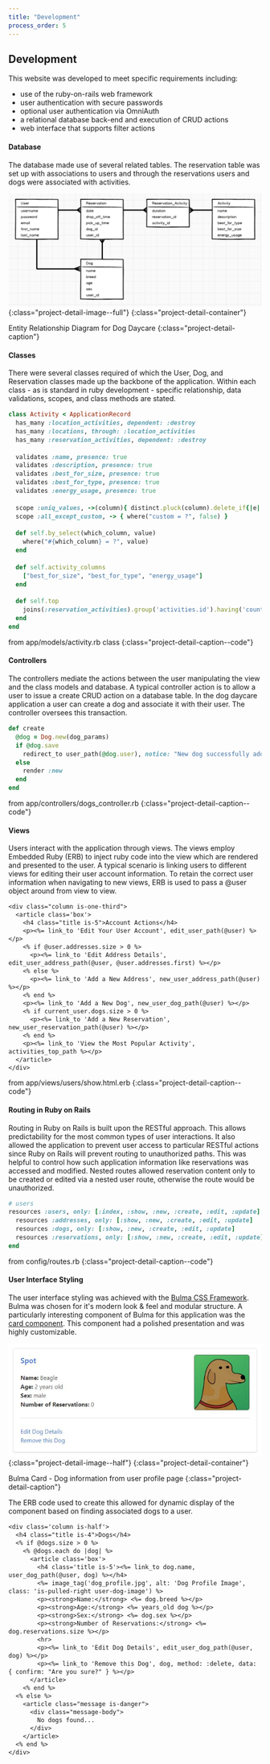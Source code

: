 ```yaml
---
title: "Development"
process_order: 5
---
```

## Development

This website was developed to meet specific requirements including:

* use of the ruby-on-rails web framework
* user authentication with secure passwords
* optional user authentication via OmniAuth
* a relational database back-end and execution of CRUD actions
* web interface that supports filter actions

#### Database

The database made use of several related tables. The reservation table was set up with associations to users and through the reservations users and dogs were associated with activities.

![Project Introduction](../../assets/img/project/dog-daycare-erd.png){:class="project-detail-image--full"}
{:class="project-detail-container"}

Entity Relationship Diagram for Dog Daycare
{:class="project-detail-caption"}

#### Classes

There were several classes required of which the User, Dog, and Reservation classes made up the backbone of the application. Within each class - as is standard in ruby development - specific relationship, data validations, scopes, and class methods are stated.

```ruby
class Activity < ApplicationRecord
  has_many :location_activities, dependent: :destroy
  has_many :locations, through: :location_activities
  has_many :reservation_activities, dependent: :destroy

  validates :name, presence: true
  validates :description, presence: true
  validates :best_for_size, presence: true
  validates :best_for_type, presence: true
  validates :energy_usage, presence: true

  scope :uniq_values, ->(column){ distinct.pluck(column).delete_if{|e| [] << e if e == "custom"}.sort }
  scope :all_except_custom, -> { where("custom = ?", false) }

  def self.by_select(which_column, value)
    where("#{which_column} = ?", value)
  end

  def self.activity_columns
    ["best_for_size", "best_for_type", "energy_usage"]
  end

  def self.top
    joins(:reservation_activities).group('activities.id').having('count(activity_id) > ?', 0).order('count(activity_id)').reverse.first
  end
end
```
from app/models/activity.rb class
{:class="project-detail-caption--code"}

#### Controllers

The controllers mediate the actions between the user manipulating the view and the class models and database. A typical controller action is to allow a user to issue a create CRUD action on a database table. In the dog daycare application a user can create a dog and associate it with their user. The controller oversees this transaction.

```ruby
def create
  @dog = Dog.new(dog_params)
  if @dog.save
    redirect_to user_path(@dog.user), notice: "New dog successfully added to your account"
  else
    render :new
  end
end
```
from app/controllers/dogs_controller.rb
{:class="project-detail-caption--code"}

#### Views

Users interact with the application through views. The views employ Embedded Ruby (ERB) to inject ruby code into the view which are rendered and presented to the user. A typical scenario is linking users to different views for editing their user account information. To retain the correct user information when navigating to new views, ERB is used to pass a @user object around from view to view.

```erb
<div class="column is-one-third">
  <article class='box'>
    <h4 class="title is-5">Account Actions</h4>
    <p><%= link_to 'Edit Your User Account', edit_user_path(@user) %></p>
    <% if @user.addresses.size > 0 %>
      <p><%= link_to 'Edit Address Details', edit_user_address_path(@user, @user.addresses.first) %></p>
    <% else %>
      <p><%= link_to 'Add a New Address', new_user_address_path(@user) %></p>        
    <% end %>
    <p><%= link_to 'Add a New Dog', new_user_dog_path(@user) %></p>
    <% if current_user.dogs.size > 0 %>
      <p><%= link_to 'Add a New Reservation', new_user_reservation_path(@user) %></p>
    <% end %>
    <p><%= link_to 'View the Most Popular Activity', activities_top_path %></p>
  </article>
</div>
```
from app/views/users/show.html.erb
{:class="project-detail-caption--code"}

#### Routing in Ruby on Rails

Routing in Ruby on Rails is built upon the RESTful approach. This allows predictability for the most common types of user interactions. It also allowed the application to prevent user access to particular RESTful actions since Ruby on Rails will prevent routing to unauthorized paths. This was helpful to control how such application information like reservations was accessed and modified. Nested routes allowed reservation content only to be created or edited via a nested user route, otherwise the route would be unauthorized.

```ruby
# users
resources :users, only: [:index, :show, :new, :create, :edit, :update] do
  resources :addresses, only: [:show, :new, :create, :edit, :update]
  resources :dogs, only: [:show, :new, :create, :edit, :update]
  resources :reservations, only: [:show, :new, :create, :edit, :update]
end
```
from config/routes.rb
{:class="project-detail-caption--code"}

#### User Interface Styling

The user interface styling was achieved with the [Bulma CSS Framework](https://bulma.io/). Bulma was chosen for it's modern look & feel and modular structure. A particularly interesting component of Bulma for this application was the [card component](https://bulma.io/documentation/components/card/). This component had a polished presentation and was highly customizable.

![Project UX Design](../../assets/img/project/dog-daycare-card.jpg){:class="project-detail-image--half"}
{:class="project-detail-container"}

Bulma Card - Dog information from user profile page
{:class="project-detail-caption"}

The ERB code used to create this allowed for dynamic display of the component based on finding associated dogs to a user.

```erb
<div class='column is-half'>
  <h4 class="title is-4">Dogs</h4>
  <% if @dogs.size > 0 %>
    <% @dogs.each do |dog| %>
      <article class='box'>
        <h4 class='title is-5'><%= link_to dog.name, user_dog_path(@user, dog) %></h4>
        <%= image_tag('dog_profile.jpg', alt: 'Dog Profile Image', class: 'is-pulled-right user-dog-image') %>
        <p><strong>Name:</strong> <%= dog.breed %></p>
        <p><strong>Age:</strong> <%= years_old dog %></p>
        <p><strong>Sex:</strong> <%= dog.sex %></p>
        <p><strong>Number of Reservations:</strong> <%= dog.reservations.size %></p>
        <hr>
        <p><%= link_to 'Edit Dog Details', edit_user_dog_path(@user, dog) %></p>
        <p><%= link_to 'Remove this Dog', dog, method: :delete, data: { confirm: "Are you sure?" } %></p>
      </article>
    <% end %>
  <% else %>
    <article class="message is-danger">
      <div class="message-body">
        No dogs found...
      </div>
    </article>
  <% end %>
</div>
```